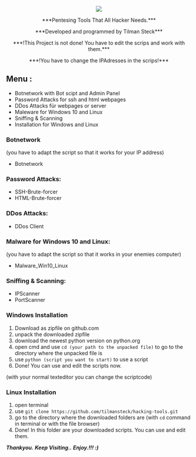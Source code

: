 <p align="center"><img src="https://github.com/thehackingsage/hacktonian/blob/master/logo.png?raw=true" /></p>

<p align="center">***Pentesing Tools That All Hacker Needs.***</p>
<p align="center">***Developed and programmed by Tilman Steck***</p>
<p align="center">***!This Project is not done! You have to edit the scrips and work with them.***</p>
<p align="center">***!You have to change the IPAdresses in the scrips!***</p>

## Menu :

- Botnetwork with Bot scipt and Admin Panel
- Password Attacks for ssh and html webpages
- DDos Attacks für webpages or server
- Maleware for Windows 10 and Linux
- Sniffing & Scanning
- Installation for Windows and Linux

### Botnetwork
  (you have to adapt the script so that it works for your IP address)
  
 - Botnetwork

### Password Attacks:

- SSH-Brute-forcer
- HTML-Brute-forcer

### DDos Attacks:

- DDos Client

### Malware for Windows 10 and Linux:
  (you have to adapt the script so that it works in your enemies computer)
  
- Malware_Win10_Linux

### Sniffing & Scanning:

- IPScanner
- PortScanner

### Windows Installation

1. Download as zipfile on github.com 
2. unpack the downloaded zipfile 
3. download the newest python version on python.org
4. open cmd and use ```cd (your path to the unpacked file)``` to go to the directory where the unpacked file is
5. use ```python (script you want to start)``` to use a script
6. Done! You can use and edit the scripts now.

(with your normal texteditor you can change the scriptcode)

### Linux Installation 

1. open terminal
2. use ```git clone https://github.com/tilmansteck/hacking-tools.git```
3. go to the directory where the downloaded folders are (with ```cd``` command in terminal or with the file browser)
4. Done! In this folder are your downloaded scripts. You can use and edit them.

***Thankyou.***
***Keep Visiting..***
***Enjoy.!!! :)***

